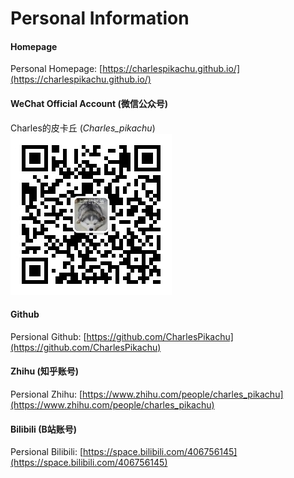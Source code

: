 # Personal Information

#### Homepage

Personal Homepage: [https://charlespikachu.github.io/](https://charlespikachu.github.io/)

#### WeChat Official Account (微信公众号)

Charles的皮卡丘 (*Charles_pikachu*)  
![img](https://raw.githubusercontent.com/CharlesPikachu/imagedl/main/docs/pikachu.jpg)

#### Github

Persional Github: [https://github.com/CharlesPikachu](https://github.com/CharlesPikachu)

#### Zhihu (知乎账号)

Persional Zhihu: [https://www.zhihu.com/people/charles_pikachu](https://www.zhihu.com/people/charles_pikachu)

#### Bilibili (B站账号)

Persional Bilibili: [https://space.bilibili.com/406756145](https://space.bilibili.com/406756145)
